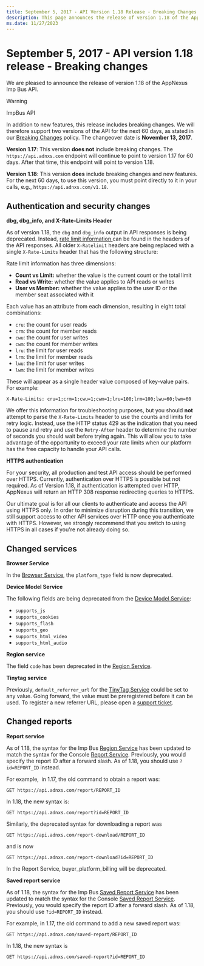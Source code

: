 ```yaml
---
title: September 5, 2017 - API Version 1.18 Release - Breaking Changes
description: This page announces the release of version 1.18 of the AppNexus Imp Bus API and the breaking changes.  
ms.date: 11/27/2023
---
```



# September 5, 2017 - API version 1.18 release - Breaking changes

We are pleased to announce the release of version 1.18 of the AppNexus Imp Bus API.  

> [!WARNING]
> ImpBus API
>
> In addition to new features, this release includes breaking changes. We will therefore support two versions of the API for the next 60 days, as stated in our [Breaking Changes](breaking-changes.md) policy. The changeover date is **November 13, 2017**.
>
> **Version 1.17**: This version **does not** include breaking changes. The `https://api.adnxs.com` endpoint will continue to point to version 1.17 for 60 days. After that time, this endpoint will point to version 1.18. 
>
> **Version 1.18**: This version **does** include breaking changes and new features. For the next 60 days, to use this version, you must point directly to it in your calls, e.g., `https://api.adnxs.com/v1.18`.

## Authentication and security changes

**dbg, dbg_info, and X-Rate-Limits Header**

As of version 1.18, the `dbg` and `dbg_info` output in API responses is being deprecated. Instead, [rate limit information ](api-usage-constraints.md) can be found in the headers of the API responses. All older `X-Ratelimit` headers are being replaced with a single `X-Rate-Limits` header that has the following structure:

Rate limit information has three dimensions:

- **Count vs Limit:** whether the value is the current count or the total limit
- **Read vs Write:** whether the value applies to API reads or writes
- **User vs Member:** whether the value applies to the user ID or the member seat associated with it

Each value has an attribute from each dimension, resulting in eight total combinations:

- `cru`: the count for user reads
- `crm`: the count for member reads
- `cwu`: the count for user writes
- `cwm`: the count for member writes
- `lru`: the limit for user reads
- `lrm`: the limit for member reads
- `lwu`: the limit for user writes
- `lwm`: the limit for member writes

These will appear as a single header value composed of key-value pairs. For example:

``` 
X-Rate-Limits: cru=1;crm=1;cwu=1;cwm=1;lru=100;lrm=100;lwu=60;lwm=60
```

We offer this information for troubleshooting purposes, but you should **not** attempt to parse the `X-Rate-Limits` header to use the counts and limits for retry logic. Instead, use the HTTP status 429 as the indication that you need to pause and retry and use the `Retry-After` header to determine the number of seconds you should wait before trying again. This will allow you to take advantage of the opportunity to exceed your rate limits when our platform has the free capacity to handle your API calls.

**HTTPS authentication**

For your security, all production and test API access should be performed over HTTPS. Currently, authentication over HTTPS is possible but not required. As of Version 1.18, if authentication is attempted over HTTP, AppNexus will return an HTTP 308 response redirecting queries to HTTPS.

Our ultimate goal is for all our clients to authenticate and access the API using HTTPS only. In order to minimize disruption during this transition, we still support access to other API services over HTTP once you authenticate with HTTPS. However, we strongly recommend that you switch to using HTTPS in all cases if you're not already doing so.

## Changed services

**Browser Service**

In the [Browser Service](browser-service.md), the `platform_type` field is now deprecated.

**Device Model Service**

The following fields are being deprecated from the [Device Model Service](device-model-service.md):

- `supports_js`
- `supports_cookies`
- `supports_flash`
- `supports_geo`
- `supports_html_video`
- `supports_html_audio`

**Region service**

The field `code` has been deprecated in the [Region Service](region-service.md).

**Tinytag service**

Previously, `default_referrer_url` for the [TinyTag Service](tinytag-service.md) could be set to any value. Going forward, the value must be preregistered before it can be used. To register a new referrer URL, please open a [support ticket](https://help.xandr.com/s/login/).

## Changed reports

**Report service**

As of 1.18, the syntax for the Imp Bus [Region Service](region-service.md) has been updated to match the syntax for the Console [Report Service](report-service.md). Previously, you would specify the report ID after a forward slash. As of 1.18, you should use `?id=REPORT_ID` instead.

For example,  in 1.17, the old command to obtain a report was:

``` 
GET https://api.adnxs.com/report/REPORT_ID
```

In 1.18, the new syntax is:

``` 
GET https://api.adnxs.com/report?id=REPORT_ID
```

Similarly, the deprecated syntax for downloading a report was

``` 
GET https://api.adnxs.com/report-download/REPORT_ID
```

and is now

``` 
GET https://api.adnxs.com/report-download?id=REPORT_ID
```

In the Report Service, buyer_platform_billing will be deprecated.

**Saved report service**

As of 1.18, the syntax for the Imp Bus [Saved Report Service](saved-report-service.md) has been updated to match the syntax for the Console [Saved Report Service](saved-report-service.md). Previously, you would specify the report ID after a forward slash. As of 1.18, you should use `?id=REPORT_ID` instead.

For example, in 1.17, the old command to add a new saved report was:

``` 
GET https://api.adnxs.com/saved-report/REPORT_ID
```

In 1.18, the new syntax is

``` 
GET https://api.adnxs.com/saved-report?id=REPORT_ID
```

